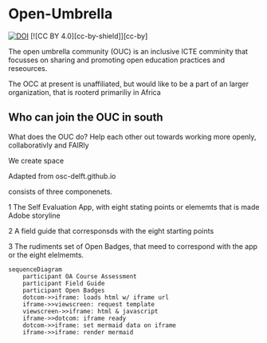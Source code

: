 # Open-Umbrella
[![DOI](https://zenodo.org/badge/703646900.svg)](https://zenodo.org/doi/10.5281/zenodo.10091447)  [![CC BY 4.0][cc-by-shield]][cc-by]

The open umbrella community (OUC) is an inclusive ICTE comminity that focusses on sharing and promoting open education practices and reseources.

The OCC at present is unaffiliated, but would like to be a part of an larger organization, that is rooterd primariliy in Africa  

## Who can join the OUC in south 

What does the OUC do? 
Help each other out towards working more openly, collaborativly and FAIRly 

We create space 

Adapted from osc-delft.github.io

consists  of three componenets.

1 The Self Evaluation App, with eight stating points or elememts that is made Adobe storyline 

2 A field guide that corresponsds with the eight starting points 

3 The rudiments set of Open Badges, that meed to correspond with the app or the eight elelmemts. 

```mermaid
sequenceDiagram
    participant OA Course Assessment 
    participant Field Guide 
    participant Open Badges
    dotcom->>iframe: loads html w/ iframe url
    iframe->>viewscreen: request template
    viewscreen->>iframe: html & javascript
    iframe->>dotcom: iframe ready
    dotcom->>iframe: set mermaid data on iframe
    iframe->>iframe: render mermaid
```
